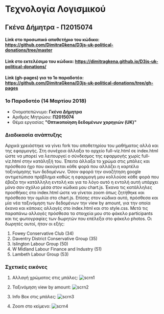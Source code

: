 
# Τεχνολογία Λογισμικού
## Γκένα Δήμητρα - Π2015074
#### Link στο προσωπικό αποθετήριο του κώδικα: https://github.com/DimitraGkena/D3js-uk-political-donations/tree/master
#### Link στο εκτελέσιμο του κώδικα:   https://dimitragkena.github.io/D3js-uk-political-donations/      
#### Link (gh-pages) για το 1ο παραδοτέο: https://github.com/DimitraGkena/D3js-uk-political-donations/tree/gh-pages

### 1ο Παραδοτέο (14 Μαρτίου 2018)

*  Ονοματεπώνυμο: **Γκένα Δήμητρα**
*  Αριθμός Μητρώου: **Π2015074**
*  Θέμα εργασίας **"Οπτικοποίηση δεδομένων χορηγιών (UK)"**


###  Διαδικασία ανάπτυξης  
Αρχικά χρειάστηκε να γίνει fork του αποθετηρίου του μαθήματος αλλά και της εφαρμογής. Στη συνέχεια άλλαξα το αρχείο full-viz.html σε index.html ώστε να μπορεί να λειτουργεί ο σύνδεσμος της εφαρμογής χωρίς full-viz.html στην κατάληξή του. Έπειτα άλλαξα το χρώμα στις μπάλες και πρόσθεσα ήχο που ακούγεται κάθε φορά που αλλάζει η καρτέλα ταξινόμησης των δεδομένων. Όσον αφορά την αναζήτηση google αντιμετώπισα πρόβλημα καθώς η εφαρμογή μου κολλούσε κάθε φορά που έβαζα την κατάλληλη εντολή και για το λόγο αυτό η εντολή αυτή υπάρχει μόνο σαν σχόλιο μέσα στον κώδικα μου chart.js. Έκανα τις κατάλληλες προσθήκες στο index.html ώστε να γίνεται zoom όπως ζητήθηκε και πρόσθεσα την ομιλία στο chart.js. Επίσης στον κώδικα αυτό, πρόσθεσα και μία νέα ταξινόμηση των δεδομένων την view by amount, για την οποία έκανα και κάποιες αλλαγές στο index.html και στο style.css. Μετά τις παραπάνω αλλαγές πρόσθεσα τα στοιχεία μου στο φάκελο participants και τις φωτογραφίες των δωρητών που επέλεξα στο φάκελο photos. Οι δωρητές αυτοί, ήταν οι εξής: 
1. Fowey Conservative Club (34)
2. Daventry District Conservative Group (35)
3. Islington Labour Group (50)
4. W Midland Labour Finance and Industry (51)
5. Lambeth Labour Group (53)

  
      
###  Σχετικές εικόνες
1. Αλλαγή χρώματος στις μπάλες:
![scrn1](https://user-images.githubusercontent.com/22773897/37310230-f0a662f0-264b-11e8-9945-9dd88dc6e10e.png)

2. Ταξινόμηση view by amount:
![scrn2](https://user-images.githubusercontent.com/22773897/37310274-18738420-264c-11e8-8e9a-46ec51c8a93f.png)

3. Info Box στις μπάλες: 
![scrn3](https://user-images.githubusercontent.com/22773897/37310311-33b99a4e-264c-11e8-8c62-7ae5bcdfbacc.png)

4. Zoom στο κείμενο:
![scrn4](https://user-images.githubusercontent.com/22773897/37310338-48268604-264c-11e8-8184-81f12f931a49.png)
